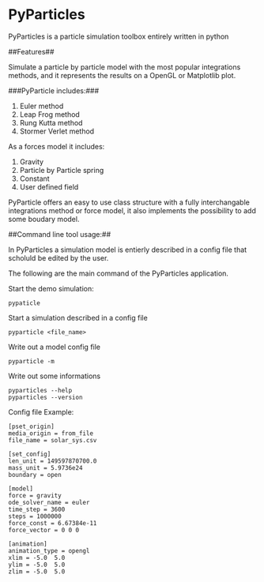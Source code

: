 # PyParticles #

PyParticles is a particle simulation toolbox entirely written in python

##Features##

Simulate a particle by particle model with the most popular integrations methods, and it represents the results on a OpenGL or Matplotlib plot.

###PyParticle includes:###

1. Euler method
2. Leap Frog method
3. Rung Kutta method
4. Stormer Verlet method

As a forces model it includes:

1. Gravity
2. Particle by Particle spring
3. Constant
4. User defined field

PyParticle offers an easy to use class structure with a fully interchangable integrations method or force model, it also implements the possibility to add some boudary model.

##Command line tool usage:##

In PyParticles a simulation model is entierly described in a config file that scholuld be edited by the user.

The following are the main command of the PyParticles application.

Start the demo simulation:

    pypaticle
    
Start a simulation described in a config file

    pyparticle <file_name>
    
Write out a model config file
    
    pyparticle -m
    
Write out some informations

    pyparticles --help
    pyparticles --version
    

Config file Example:

    [pset_origin]
    media_origin = from_file
    file_name = solar_sys.csv
    
    [set_config]
    len_unit = 149597870700.0
    mass_unit = 5.9736e24
    boundary = open
    
    [model]
    force = gravity
    ode_solver_name = euler
    time_step = 3600
    steps = 1000000
    force_const = 6.67384e-11
    force_vector = 0 0 0
    
    [animation]
    animation_type = opengl
    xlim = -5.0  5.0
    ylim = -5.0  5.0
    zlim = -5.0  5.0
